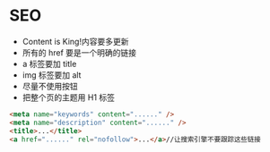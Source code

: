 # SEO

- Content is King!内容要多更新
- 所有的 href 要是一个明确的链接
- a 标签要加 title
- img 标签要加 alt
- 尽量不使用按钮
- 把整个页的主题用 H1 标签

```html
<meta name="keywords" content="......" />
<meta name="description" content="......" />
<title>...</title>
<a href="......" rel="nofollow">...</a>//让搜索引擎不要跟踪这些链接
```
